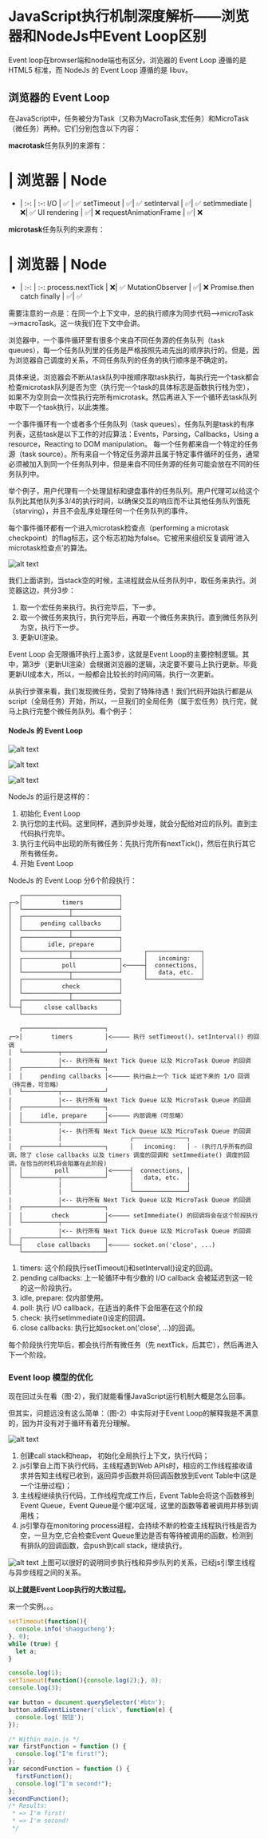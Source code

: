 # JavaScript执行机制深度解析——浏览器和NodeJs中Event Loop区别

Event loop在browser端和node端也有区分。浏览器的 Event Loop 遵循的是 HTML5 标准，而 NodeJs 的 Event Loop 遵循的是 libuv。

## 浏览器的 Event Loop

在JavaScript中，任务被分为Task（又称为MacroTask,宏任务）和MicroTask（微任务）两种。它们分别包含以下内容：

**macrotask**任务队列的来源有：
# | 浏览器 | Node 
- | :-: | :-: 
I/O | ✅ | ✅
setTimeout | ✅| ✅
setInterval | ✅| ✅
setImmediate | ❌| ✅
UI rendering | ✅| ❌
requestAnimationFrame | ✅| ❌


**microtask**任务队列的来源有：
# | 浏览器 | Node 
- | :-: | :-: 
process.nextTick | ❌| ✅
MutationObserver | ✅| ❌
Promise.then catch finally | ✅| ✅

需要注意的一点是：在同一个上下文中，总的执行顺序为同步代码—>microTask—>macroTask。这一块我们在下文中会讲。

浏览器中，一个事件循环里有很多个来自不同任务源的任务队列（task queues），每一个任务队列里的任务是严格按照先进先出的顺序执行的。但是，因为浏览器自己调度的关系，不同任务队列的任务的执行顺序是不确定的。

具体来说，浏览器会不断从task队列中按顺序取task执行，每执行完一个task都会检查microtask队列是否为空（执行完一个task的具体标志是函数执行栈为空），如果不为空则会一次性执行完所有microtask。然后再进入下一个循环去task队列中取下一个task执行，以此类推。

一个事件循环有一个或者多个任务队列（task queues）。任务队列是task的有序列表，这些task是以下工作的对应算法：Events，Parsing，Callbacks，Using a resource，Reacting to DOM manipulation。
每一个任务都来自一个特定的任务源（task source）。所有来自一个特定任务源并且属于特定事件循环的任务，通常必须被加入到同一个任务队列中，但是来自不同任务源的任务可能会放在不同的任务队列中。

举个例子，用户代理有一个处理鼠标和键盘事件的任务队列。用户代理可以给这个队列比其他队列多3/4的执行时间，以确保交互的响应而不让其他任务队列饿死（starving），并且不会乱序处理任何一个任务队列的事件。

每个事件循环都有一个进入microtask检查点（performing a microtask checkpoint）的flag标志，这个标志初始为false。它被用来组织反复调用‘进入microtask检查点’的算法。

![alt text](../_assets/2655194155-5ab0a0c60c00b.png "JavaScript call stack ")

我们上面讲到，当stack空的时候，主进程就会从任务队列中，取任务来执行。浏览器这边，共分3步：

1. 取一个宏任务来执行。执行完毕后，下一步。
2. 取一个微任务来执行，执行完毕后，再取一个微任务来执行。直到微任务队列为空，执行下一步。
3. 更新UI渲染。

Event Loop 会无限循环执行上面3步，这就是Event Loop的主要控制逻辑。其中，第3步（更新UI渲染）会根据浏览器的逻辑，决定要不要马上执行更新。毕竟更新UI成本大，所以，一般都会比较长的时间间隔，执行一次更新。

从执行步骤来看，我们发现微任务，受到了特殊待遇！我们代码开始执行都是从script（全局任务）开始，所以，一旦我们的全局任务（属于宏任务）执行完，就马上执行完整个微任务队列。看个例子：


#### NodeJs 的 Event Loop

![alt text](../_assets/bg2014100803.png "JavaScript call stack ")

![alt text](../_assets/microtask.png "JavaScript call stack ")

![alt text](../_assets/microtask2.png "JavaScript call stack ")


NodeJs 的运行是这样的：

1. 初始化 Event Loop
2. 执行您的主代码。这里同样，遇到异步处理，就会分配给对应的队列。直到主代码执行完毕。
3. 执行主代码中出现的所有微任务：先执行完所有nextTick()，然后在执行其它所有微任务。
4. 开始 Event Loop

NodeJs 的 Event Loop 分6个阶段执行：

```
   ┌───────────────────────────┐
┌─>│           timers          │
│  └─────────────┬─────────────┘
│  ┌─────────────┴─────────────┐
│  │     pending callbacks     │
│  └─────────────┬─────────────┘
│  ┌─────────────┴─────────────┐
│  │       idle, prepare       │
│  └─────────────┬─────────────┘      ┌───────────────┐
│  ┌─────────────┴─────────────┐      │   incoming:   │
│  │           poll            │<─────┤  connections, │
│  └─────────────┬─────────────┘      │   data, etc.  │
│  ┌─────────────┴─────────────┐      └───────────────┘
│  │           check           │
│  └─────────────┬─────────────┘
│  ┌─────────────┴─────────────┐
└──┤      close callbacks      │
   └───────────────────────────┘
```

```
   ┌───────────────────────┐
┌─>│        timers         │<————— 执行 setTimeout()、setInterval() 的回调
│  └──────────┬────────────┘
|             |<-- 执行所有 Next Tick Queue 以及 MicroTask Queue 的回调
│  ┌──────────┴────────────┐
│  │     pending callbacks │<————— 执行由上一个 Tick 延迟下来的 I/O 回调（待完善，可忽略）
│  └──────────┬────────────┘
|             |<-- 执行所有 Next Tick Queue 以及 MicroTask Queue 的回调
│  ┌──────────┴────────────┐
│  │     idle, prepare     │<————— 内部调用（可忽略）
│  └──────────┬────────────┘     
|             |<-- 执行所有 Next Tick Queue 以及 MicroTask Queue 的回调
|             |                   ┌───────────────┐
│  ┌──────────┴────────────┐      │   incoming:   │ - (执行几乎所有的回调，除了 close callbacks 以及 timers 调度的回调和 setImmediate() 调度的回调，在恰当的时机将会阻塞在此阶段)
│  │         poll          │<─────┤  connections, │ 
│  └──────────┬────────────┘      │   data, etc.  │ 
│             |                   |               | 
|             |                   └───────────────┘
|             |<-- 执行所有 Next Tick Queue 以及 MicroTask Queue 的回调
|  ┌──────────┴────────────┐      
│  │        check          │<————— setImmediate() 的回调将会在这个阶段执行
│  └──────────┬────────────┘
|             |<-- 执行所有 Next Tick Queue 以及 MicroTask Queue 的回调
│  ┌──────────┴────────────┐
└──┤    close callbacks    │<————— socket.on('close', ...)
   └───────────────────────┘
```

1. timers: 这个阶段执行setTimeout()和setInterval()设定的回调。
3. pending callbacks: 上一轮循环中有少数的 I/O callback 会被延迟到这一轮的这一阶段执行。
4. idle, prepare: 仅内部使用。
5. poll: 执行 I/O callback，在适当的条件下会阻塞在这个阶段
6. check: 执行setImmediate()设定的回调。
7. close callbacks: 执行比如socket.on('close', ...)的回调。

每个阶段执行完毕后，都会执行所有微任务（先 nextTick，后其它），然后再进入下一个阶段。

### Event loop 模型的优化
现在回过头在看（图-2），我们就能看懂JavaScript运行机制大概是怎么回事。

但其实，问题远没有这么简单：（图-2）中实际对于Event Loop的解释我是不满意的，因为并没有对于循环有着充分理解。

![alt text](../_assets/callstack-9.png "JavaScript call stack ")

1. 创建call stack和heap， 初始化全局执行上下文，执行代码；
2. js引擎自上而下执行代码，主线程遇到Web APIs时，相应的工作线程接收请求并告知主线程已收到，返回异步函数并将回调函数放到Event Table中(这是一个注册过程)；
3. 主线程继续执行代码，工作线程完成工作后，Event Table会将这个函数移到Event Queue，Event Queue是个缓冲区域，这里的函数等着被调用并移到调用栈；
4. js引擎存在monitoring process进程，会持续不断的检查主线程执行栈是否为空，一旦为空,它会检查Event Queue里边是否有等待被调用的函数，检测到有排队的回调函数，会push到call stack，继续执行。

![alt text](../_assets/callstack-12.png "JavaScript call stack")
上图可以很好的说明同步执行栈和异步队列的关系，已经js引擎主线程与异步线程之间的关系。


**以上就是Event Loop执行的大致过程。**

来一个实例。。。

```js
setTimeout(function(){
  console.info('shaogucheng');
}, 0);
while (true) {
  let a;
}
```

```js
console.log(1);
setTimeout(function(){console.log(2);}, 0);
console.log(3);
```

```js
var button = document.querySelector('#btn');
button.addEventListener('click', function(e) {
  console.log('按钮');
});
```

```js
/* Within main.js */
var firstFunction = function () {  
  console.log("I'm first!");
};
var secondFunction = function () {  
  firstFunction();
  console.log("I'm second!");
};
secondFunction();
/* Results:
 * => I'm first!
 * => I'm second!
 */
```